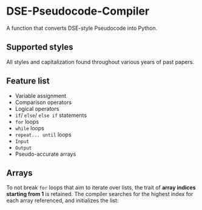 # DSE-Pseudocode-Compiler
A function that converts DSE-style Pseudocode into Python.

## Supported styles
All styles and capitalization found throughout various years of past papers.

## Feature list
- Variable assignment
- Comparison operators
- Logical operators
- `if`/ `else`/ `else if` statements
- `for` loops
- `while` loops
- `repeat... until` loops
- `Input`
- `Output`
- Pseudo-accurate arrays

## Arrays
To not break `for` loops that aim to iterate over lists, the trait of **array indices starting from 1** is retained.
The compiler searches for the highest index for each array referenced, and initializes the list:
    
